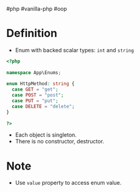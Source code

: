 #php #vanilla-php #oop 

# Definition
- Enum with backed scalar types: `int` and `string`
```PHP
<?php  
  
namespace App\Enums;  
  
enum HttpMethod: string {  
  case GET = "get";  
  case POST = "post";  
  case PUT = "put";  
  case DELETE = "delete";  
}  
  
?>
```
- Each object is singleton.
- There is no constructor, destructor.
# Note
- Use `value` property to access enum value.